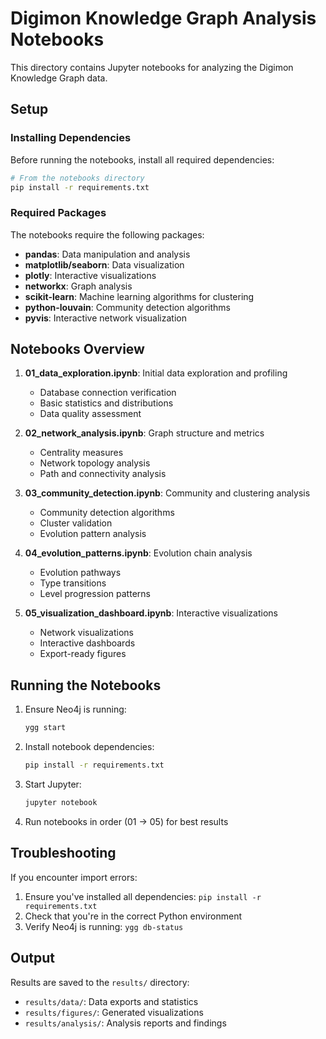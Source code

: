 # Digimon Knowledge Graph Analysis Notebooks

This directory contains Jupyter notebooks for analyzing the Digimon Knowledge Graph data.

## Setup

### Installing Dependencies

Before running the notebooks, install all required dependencies:

```bash
# From the notebooks directory
pip install -r requirements.txt
```

### Required Packages

The notebooks require the following packages:
- **pandas**: Data manipulation and analysis
- **matplotlib/seaborn**: Data visualization
- **plotly**: Interactive visualizations
- **networkx**: Graph analysis
- **scikit-learn**: Machine learning algorithms for clustering
- **python-louvain**: Community detection algorithms
- **pyvis**: Interactive network visualization

## Notebooks Overview

1. **01_data_exploration.ipynb**: Initial data exploration and profiling
   - Database connection verification
   - Basic statistics and distributions
   - Data quality assessment

2. **02_network_analysis.ipynb**: Graph structure and metrics
   - Centrality measures
   - Network topology analysis
   - Path and connectivity analysis

3. **03_community_detection.ipynb**: Community and clustering analysis
   - Community detection algorithms
   - Cluster validation
   - Evolution pattern analysis

4. **04_evolution_patterns.ipynb**: Evolution chain analysis
   - Evolution pathways
   - Type transitions
   - Level progression patterns

5. **05_visualization_dashboard.ipynb**: Interactive visualizations
   - Network visualizations
   - Interactive dashboards
   - Export-ready figures

## Running the Notebooks

1. Ensure Neo4j is running:
   ```bash
   ygg start
   ```

2. Install notebook dependencies:
   ```bash
   pip install -r requirements.txt
   ```

3. Start Jupyter:
   ```bash
   jupyter notebook
   ```

4. Run notebooks in order (01 → 05) for best results

## Troubleshooting

If you encounter import errors:
1. Ensure you've installed all dependencies: `pip install -r requirements.txt`
2. Check that you're in the correct Python environment
3. Verify Neo4j is running: `ygg db-status`

## Output

Results are saved to the `results/` directory:
- `results/data/`: Data exports and statistics
- `results/figures/`: Generated visualizations
- `results/analysis/`: Analysis reports and findings